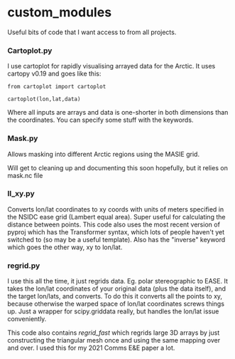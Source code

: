 # custom_modules

Useful bits of code that I want access to from all projects.

### Cartoplot.py

I use cartoplot for rapidly visualising arrayed data for the Arctic. It uses cartopy v0.19 and goes like this:
```
from cartoplot import cartoplot

cartoplot(lon,lat,data)
```
Where all inputs are arrays and data is one-shorter in both dimensions than the coordinates. You can specify some stuff with the keywords.

### Mask.py

Allows masking into different Arctic regions using the MASIE grid.

Will get to cleaning up and documenting this soon hopefully, but it relies on mask.nc file

### ll_xy.py

Converts lon/lat coordinates to xy coords with units of meters specified in the NSIDC ease grid (Lambert equal area). Super useful for calculating the distance between points. This code also uses the most recent version of pyproj which has the Transformer syntax, which lots of people haven't yet switched to (so may be a useful template). Also has the "inverse" keyword which goes the other way, xy to lon/lat.

### regrid.py

I use this all the time, it just regrids data. Eg. polar stereographic to EASE. It takes the lon/lat coordinates of your original data (plus the data itself), and the target lon/lats, and converts. To do this it converts all the points to xy, because otherwise the warped space of lon/lat coordinates screws things up. Just a wrapper for scipy.griddata really, but handles the lon/lat issue conveniently. 

This code also contains _regrid_fast_ which regrids large 3D arrays by just constructing the triangular mesh once and using the same mapping over and over. I used this for my 2021 Comms E&E paper a lot.
